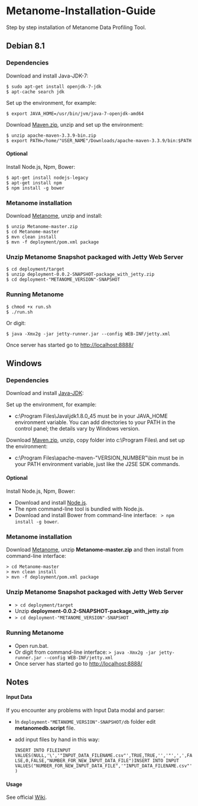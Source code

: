 # Metanome-Installation-Guide
Step by step installation of Metanome Data Profiling Tool.


##  Debian 8.1

### Dependencies

Download and install Java-JDK-7:
 ```
$ sudo apt-get install openjdk-7-jdk
$ apt-cache search jdk
```
Set up the environment, for example:
 ```
$ export JAVA_HOME=/usr/bin/jvm/java-7-openjdk-amd64
```
Download [Maven.zip][maven], unzip and set up the environment:
 ```
$ unzip apache-maven-3.3.9-bin.zip
$ export PATH=/home/"USER_NAME"/Downloads/apache-maven-3.3.9/bin:$PATH
```

#### Optional
Install Node.js, Npm, Bower:
 ```
$ apt-get install nodejs-legacy
$ apt-get install npm
$ npm install -g bower
```

### Metanome installation
Download [Metanome][metanome], unzip and install:
 ```
$ unzip Metanome-master.zip
$ cd Metanome-master
$ mvn clean install
$ mvn -f deployment/pom.xml package
```

### Unzip Metanome Snapshot packaged with Jetty Web Server
 ```
$ cd deployment/target
$ unzip deployment-0.0.2-SNAPSHOT-package_with_jetty.zip
$ cd deployment-"METANOME_VERSION"-SNAPSHOT
```

### Running Metanome
 ```
$ chmod +x run.sh
$ ./run.sh
```
Or digit:
 ```
$ java -Xmx2g -jar jetty-runner.jar --config WEB-INF/jetty.xml
```
Once server has started go to [http://localhost:8888/][http://localhost:8888/]


##  Windows

### Dependencies

Download and install [Java-JDK][windows-jdk]:

Set up the environment, for example:
* c:\Program Files\Java\jdk1.8.0_45 must be in your JAVA_HOME environment variable. You can add directories to your PATH in the control panel; the details vary by Windows version.

Download [Maven.zip][maven], unzip, copy folder into c:\Program Files\ and set up the environment:
* c:\Program Files\apache-maven-"VERSION_NUMBER"\bin must be in your PATH environment variable, just like the J2SE SDK commands. 

#### Optional
Install Node.js, Npm, Bower:
* Download and install [Node.js][node.js].
* The npm command-line tool is bundled with Node.js.
* Download and install Bower from command-line interface: ``` > npm install -g bower```.

### Metanome installation
Download [Metanome][metanome], unzip **Metanome-master.zip** and then install from command-line interface:
 ```
> cd Metanome-master
> mvn clean install
> mvn -f deployment/pom.xml package
```

### Unzip Metanome Snapshot packaged with Jetty Web Server
* ``` > cd deployment/target ```
* Unzip **deployment-0.0.2-SNAPSHOT-package_with_jetty.zip**
*  ``` > cd deployment-"METANOME_VERSION"-SNAPSHOT ```

### Running Metanome
* Open run.bat.
* Or digit from command-line interface: ```> java -Xmx2g -jar jetty-runner.jar --config WEB-INF/jetty.xml```
* Once server has started go to [http://localhost:8888/][http://localhost:8888/]

##  Notes

#### Input Data
If you encounter any problems with Input Data modal and parser:
* In ```deployment-"METANOME_VERSION"-SNAPSHOT/db``` folder edit **metanomedb.script** file.
* add input files by hand in this way:

   ```INSERT INTO FILEINPUT VALUES(NULL,'\','"INPUT_DATA_FILENAME.csv"',TRUE,TRUE,'','"',',',FALSE,0,FALSE,"NUMBER_FOR_NEW_INPUT_DATA_FILE")INSERT INTO INPUT VALUES("NUMBER_FOR_NEW_INPUT_DATA_FILE",'"INPUT_DATA_FILENAME.csv"')```

#### Usage
See official [Wiki][metanome-wiki].


[maven]: <https://maven.apache.org/download.cgi>
[metanome]: <https://github.com/HPI-Information-Systems/Metanome>
[http://localhost:8888/]: <http://localhost:8888/>
[windows-jdk]: <http://www.oracle.com/technetwork/java/javase/downloads/index.html>
[node.js]: <https://nodejs.org/en/>
[metanome-wiki]: <https://github.com/HPI-Information-Systems/Metanome/wiki>
